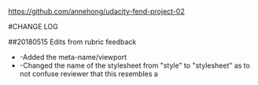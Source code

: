 https://github.com/annehong/udacity-fend-project-02

#CHANGE LOG

##20180515 Edits from rubric feedback
* -Added the meta-name/viewport
* -Changed the name of the stylesheet from "style" to "stylesheet" as to not confuse reviewer that this resembles a <style> tag
* -Although the hr was suggested, I did not change this because I like each element to be separate because at work it is easier to do in SASS/Less
* -Relabeled class names or id's to separate from closely labeled type selectors (i.e. content, hero, header, align, left, right)
* -Would like to make a note about id's (easier to use for accessibility especially for radio buttons)
* -Removed additional whitespace
* -Added this summary list to the README.MD file